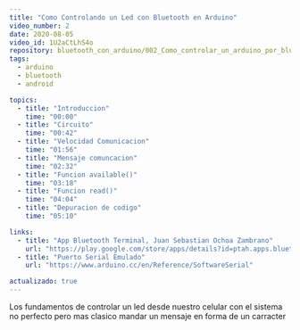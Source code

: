 ```yaml
---
title: "Como Controlando un Led con Bluetooth en Arduino"
video_number: 2
date: 2020-08-05
video_id: 1U2aCtLhS4o
repository: bluetooth_con_arduino/002_Como_controlar_un_arduino_por_bluetooth
tags:
  - arduino
  - bluetooth
  - android

topics:
  - title: "Introduccion"
    time: "00:00"
  - title: "Circuito"
    time: "00:42"
  - title: "Velocidad Comunicacion"
    time: "01:56"
  - title: "Mensaje comuncacion"
    time: "02:32"
  - title: "Funcion available()"
    time: "03:18"
  - title: "Funcion read()"
    time: "04:04"
  - title: "Depuracion de codigo"
    time: "05:10"

links:
  - title: "App Bluetooth Terminal, Juan Sebastian Ochoa Zambrano"
    url: "https://play.google.com/store/apps/details?id=ptah.apps.bluetoothterminal"
  - title: "Puerto Serial Emulado"
    url: "https://www.arduino.cc/en/Reference/SoftwareSerial"

actualizado: true
---
```


Los fundamentos de controlar un led desde nuestro celular con el sistema no perfecto pero mas clasico mandar un mensaje en forma de un carracter
